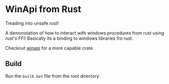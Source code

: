 # WinApi from Rust

Treading into unsafe rust!

A demonstation of how to interact with windows procedures from rust using rust's FFI!
Basically its a binding to windows libraries fro rust.

Checkout [winapi](https://docs.rs/winapi/0.3.9/winapi/) for a more capable crate. 


## Build 

Run the `build.bat` file from the root directory.
